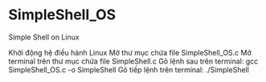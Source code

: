 # SimpleShell_OS
Simple Shell on Linux

Khởi động hệ điều hành Linux
Mở thư mục chứa file SimpleShell_OS.c
Mở terminal trên thư mục chứa file SimpleShell.c
Gõ lệnh sau trên terminal: gcc SimpleShell_OS.c -o SimpleShell 
Gõ tiếp lệnh trên terminal: ./SimpleShell
